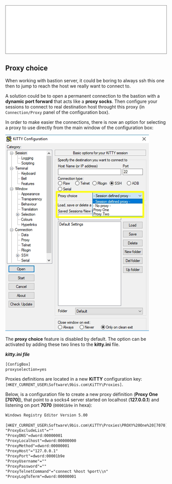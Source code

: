 <div style="text-align: center;"><iframe src="gad.html" frameborder="0" scrolling="no" style="border: 1px solid gray; padding: 0; overflow:hidden; scrolling: no; top:0; left: 0; width: 100%;" onload="this.style.height=(this.contentWindow.document.body.scrollHeight+5)+'px';"></iframe></div>

## Proxy choice

When working with bastion server, it could be boring to always ssh this one then to jump to reach the host we really want to connect to.  

A solution could be to open a permanent connection to the bastion with a **dynamic port forward** that acts like a **proxy socks**. Then configure your sessions to connect to real destination host throught this proxy (in `Connection/Proxy` panel of the configuration box).  

In order to make easier the connections, there is now an option for selecting a proxy to use directly from the main window of the configuration box:

![](../img/config_proxychoice.jpg)

The **proxy choice** feature is disabled by default. The option can be activated by adding these two lines to the **kitty.ini** file.

***kitty.ini file***

    [ConfigBox]
    proxyselection=yes


Proxies definitions are located in a new **KiTTY** configuration key: `[HKEY_CURRENT_USER\Software\9bis.com\KiTTY\Proxies]`.

Below, is a configuration file to create a new proxy définition (**Proxy One [7070]**), that point to a socks4 server started on localhost (**127.0.0.1**) and listening on port **7070** (`00001b9e` in hexa):

```
Windows Registry Editor Version 5.00

[HKEY_CURRENT_USER\Software\9bis.com\KiTTY\Proxies\PROXY%20One%20[7070]]
"ProxyExcludeList"=""
"ProxyDNS"=dword:00000001
"ProxyLocalhost"=dword:00000000
"ProxyMethod"=dword:00000001
"ProxyHost"="127.0.0.1"
"ProxyPort"=dword:00001b9e
"ProxyUsername"=""
"ProxyPassword"=""
"ProxyTelnetCommand"="connect %host %port\\n"
"ProxyLogToTerm"=dword:00000001
```
